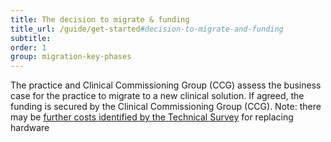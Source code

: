 ```yaml
---
title: The decision to migrate & funding
title_url: /guide/get-started#decision-to-migrate-and-funding
subtitle:
order: 1
group: migration-key-phases
---
```


The practice and Clinical Commissioning Group (CCG) assess the business case for the practice to migrate to a new clinical solution. If agreed, the funding is secured by the Clinical Commissioning Group (CCG). Note: there may be [further costs identified by the Technical Survey](/prm-practice-migration/guide/technical-survey) for replacing hardware
<!-- [UPLIFT] replaced 'system' with 'solution' -->
